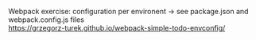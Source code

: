 Webpack exercise: configuration per environent -> see package.json and webpack.config.js files  
https://grzegorz-turek.github.io/webpack-simple-todo-envconfig/